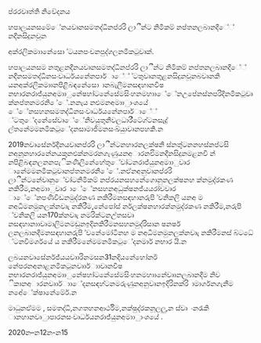 ප්රරවෘත්ති නිවේදනය

හපාලයනසමේේනයවෘනසමතද්ධිනප්රරි ලාීන්ට නිමිකම් නප්තනලබානදීේ් නදීනසිදුනවූන

අක්රලිකමාානේසො ්ටයනපංචනපුද්ගලනමිකටුවෘක්.

හපාලයනසම නතුළනදීනයවෘනසමතද්ධිනප්රරි ලාීන්ට නිමිකම් නප්තනලබානදීේ් නදීනසමතද්ධිනසංවෘර්ධයනේනපාර්ාේ් ්ටතුවෘනතුළනසිදුනවූනබවෘනකි යනඅක්රලිකමාානපිළිබඳනේසො ානබැලීමනසඳහානවිෂ නභාරනරාජ්යුනඅමාාුනේෂහා්ටනේසේමසිංහනමහාාේේනඋපේනස්නපරිදිනමිකටුවෘක්නප්තනමරනි ේේ.නනැය නඑමනඅමාාුාංශයේ ේේනසහනසමතද්ධිනසංවෘර්ධයනේනපාර්ාේ් ්ටතුේදනේසේවෘේේනිවයුතුනිවලධාරී්ටේග්ටනසැදු් ල්තනේමමනමිකටුේදනසාමාජිමනසංඛ්යුාවෘනපහකි.න

2019නවෘසේර්නදීනයවෘනප්රරි ලාීන්ටනහාරනලක්ෂනි ස්නතු්ටනනහස්නප්ටසි නඅනූනහාරනේනයකුනඑක්නමරනගැණුයනඅාරනඑිමනදීනසිදුනමළනවි න් නපිළිබඳනලනනපැිකණිලිනේහේතුේවෘ්ටනරාජ්යුනඅමාාුවෘර ානේමමනමිකටුවෘනප්තනමරනි ේේ.නඒනඅනුවෘනප්රරි ලාීන්ටනේවෘනුේවෘ්ටනිමිකම් නප්රයනසහනේගොනුනලක්ෂනහ ක්නමුද්රකණ නකිරීම,නඅමාාුවෘර ාේේනසහනඅධුක්ෂනජ්යයරා්වවෘර ාේේනපණිවිඩනමුද්රකණ නකිරීමනසඳහානරුපි ්වනිකලි යනඅ ම නඅධිමනමුනලක්නවෘැ නකිරීම,නේපෝස් ර්නලක්ෂනහාරක්නමුද්රකණ නකිරීම,නරුපි ්වනිකලි යන170ක්නවෘැ නමරික්ටනඋ්තසවෘ නසඳහානාාවෘමාලිමනමඩුනඉදිනකිරීමනසහනමුද්රිසාන ෂනෂර් ලනලබානදීමනසඳහානරුපි ්වනේමෝටිනහ ම නඅධිමනමුනලක්නවෘැ නකිරීමනස් බ්ටධේ ්ටනවිමර්ශයේ ය නකිරීමනේමමනමිකටුේදනමාර් නභාර යි.න

ලබයනවෘසේර්නජ්යයවෘාරිනමසන31නදියනේහෝනඊ නේපරනඅනාළනමිකටුනවෘාර්ාාවෘනවිෂ නභාරනරාජ්යුනඅමාාුනේෂහා්ටනේසේමසිංහනමහාානේවෘානලබානදීම නිව ිකානඅාරනවෘාර්ාාේදනසඳහ්ටනමරුණුනඅනුවෘනඉදිරිනක්රි ාමාර්ගනගැනීම නඅේේක්ෂානේමේර්.න

මාධුනඒමම , සමතද්ධි,නගතහනආර්ථිම,නක්ෂුද්රකනූලලු,න ස්වෘ ංනරැකි ානහානවෘුාපාරනසංවෘර්ධයනරාජ්යුනඅමාාුාංශයේ .

2020න–න12න-න15